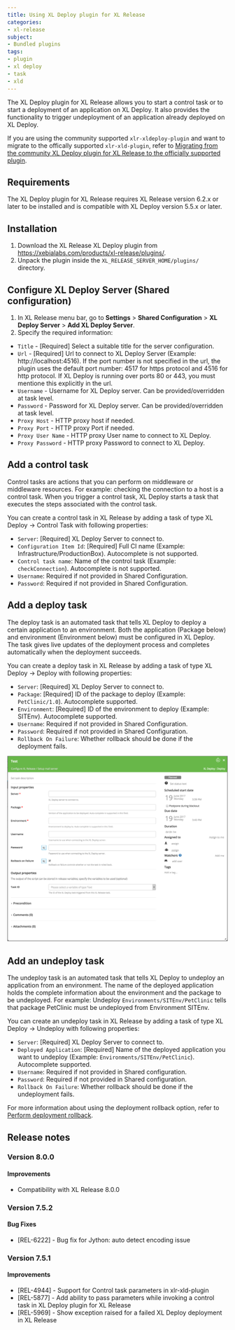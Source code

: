 ```yaml
---
title: Using XL Deploy plugin for XL Release
categories:
- xl-release
subject:
- Bundled plugins
tags:
- plugin
- xl deploy
- task
- xld
---
```


The XL Deploy plugin for XL Release allows you to start a control task or to start a deployment of an application on XL Deploy. It also provides the functionality to trigger undeployment of an application already deployed on XL Deploy.

If you are using the community supported `xlr-xldeploy-plugin` and want to migrate to the offically supported `xlr-xld-plugin`, refer to [Migrating from the community XL Deploy plugin for XL Release to the officially supported plugin](/xl-release/how-to/xld-plugin-community-to-official.html).

## Requirements

The XL Deploy plugin for XL Release requires XL Release version 6.2.x or later to be installed and is compatible with XL Deploy version 5.5.x or later.

## Installation

1. Download the XL Release XL Deploy plugin from https://xebialabs.com/products/xl-release/plugins/.
1. Unpack the plugin inside the `XL_RELEASE_SERVER_HOME/plugins/` directory.

## Configure XL Deploy Server (Shared configuration)

1. In XL Release menu bar, go to **Settings** > **Shared Configuration** > **XL Deploy Server** > **Add XL Deploy Server**.
1. Specify the required information:
  * `Title` - [Required] Select a suitable title for the server configuration.
  * `Url` - [Required] Url to connect to XL Deploy Server (Example: http://localhost:4516). If the port number is not specified in the url, the plugin uses the default port number: 4517 for https protocol and 4516 for http protocol. If XL Deploy is running over ports 80 or 443, you must mentione this explicitly in the url.
  * `Username` - Username for XL Deploy server. Can be provided/overridden at task level.
  * `Password` - Password for XL Deploy server. Can be provided/overridden at task level.
  * `Proxy Host` - HTTP proxy host if needed.
  * `Proxy Port` - HTTP proxy Port if needed.
  * `Proxy User Name` - HTTP proxy User name to connect to XL Deploy.
  * `Proxy Password` - HTTP proxy Password to connect to XL Deploy.

## Add a control task

Control tasks are actions that you can perform on middleware or middleware resources. For example: checking the connection to a host is a control task. When you trigger a control task, XL Deploy starts a task that executes the steps associated with the control task.

You can create a control task in XL Release by adding a task of type XL Deploy -> Control Task with following properties:
  * `Server`: [Required] XL Deploy Server to connect to.
  * `Configuration Item Id`: [Required] Full CI name (Example: Infrastructure/ProductionBox). Autocomplete is not supported.
  * `Control task name`: Name of the control task (Example: `checkConnection`). Autocomplete is not supported.
  * `Username`: Required if not provided in Shared Configuration.
  * `Password`: Required if not provided in Shared Configuration.

## Add a deploy task

The deploy task is an automated task that tells XL Deploy to deploy a certain application to an environment. Both the application (Package below) and environment (Environment below) must be configured in XL Deploy. The task gives live updates of the deployment process and completes automatically when the deployment succeeds.

You can create a deploy task in XL Release by adding a task of type XL Deploy -> Deploy with following properties:
  * `Server`: [Required] XL Deploy Server to connect to.
  * `Package`: [Required] ID of the package to deploy (Example: `PetClinic/1.0`). Autocomplete supported.
  * `Environment`: [Required] ID of the environment to deploy (Example: SITEnv). Autocomplete supported.
  * `Username`: Required if not provided in Shared Configuration.
  * `Password`: Required if not provided in Shared Configuration.
  * `Rollback On Failure`: Whether rollback should be done if the deployment fails.

  ![image](../images/xl-deploy-task.png)

## Add an undeploy task

The undeploy task is an automated task that tells XL Deploy to undeploy an application from an environment. The name of the deployed application holds the complete information about the environment and the package to be undeployed. For example: Undeploy `Environments/SITEnv/PetClinic` tells that package PetClinic must be undeployed from Environment SITEnv.

You can create an undeploy task in XL Release by adding a task of type XL Deploy -> Undeploy with following properties:
  * `Server`: [Required] XL Deploy Server to connect to.
  * `Deployed Application`: [Required] Name of the deployed application you want to undeploy (Example: `Environments/SITEnv/PetClinic`). Autocomplete supported.
  * `Username`: Required if not provided in Shared configuration.
  * `Password`: Required if not provided in Shared configuration.
  * `Rollback On Failure`: Whether rollback should be done if the undeployment fails.

For more information about using the deployment rollback option, refer to [Perform deployment rollback](/xl-release/how-to/perform-deployment-rollback.html).  

## Release notes

### Version 8.0.0

#### Improvements

* Compatibility with XL Release 8.0.0

### Version 7.5.2

#### Bug Fixes

* [REL-6222] - Bug fix for Jython: auto detect encoding issue

### Version 7.5.1

#### Improvements

* [REL-4944] - Support for Control task parameters in xlr-xld-plugin
* [REL-5877] - Add ability to pass parameters while invoking a control task in XL Deploy plugin for XL Release
* [REL-5969] - Show exception raised for a failed XL Deploy deployment in XL Release

